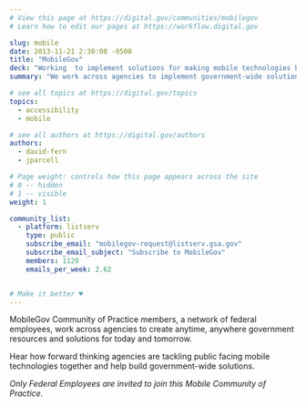 ```yaml
---
# View this page at https://digital.gov/communities/mobilegov
# Learn how to edit our pages at https://workflow.digital.gov

slug: mobile
date: 2013-11-21 2:30:00 -0500
title: "MobileGov"
deck: "Working  to implement solutions for making mobile technologies better in government"
summary: "We work across agencies to implement government-wide solutions for making mobile technologies better."

# see all topics at https://digital.gov/topics
topics: 
  - accessibility
  - mobile

# see all authors at https://digital.gov/authors
authors: 
  - david-fern
  - jparcell

# Page weight: controls how this page appears across the site
# 0 -- hidden
# 1 -- visible
weight: 1

community_list:
  - platform: listserv
    type: public
    subscribe_email: "mobilegov-request@listserv.gsa.gov"
    subscribe_email_subject: "Subscribe to MobileGov"
    members: 1129
    emails_per_week: 2.62


# Make it better ♥
---
```


MobileGov Community of Practice members, a network of federal employees, work across agencies to create anytime, anywhere government resources and solutions for today and tomorrow.

Hear how forward thinking agencies are tackling public facing mobile technologies together and help build government-wide solutions.

_Only Federal Employees are invited to join this Mobile Community of Practice._
